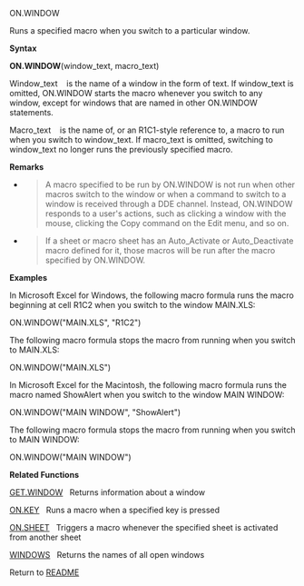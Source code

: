 ON.WINDOW

Runs a specified macro when you switch to a particular window.

**Syntax**

**ON.WINDOW**(window\_text, macro\_text)

Window\_text&nbsp;&nbsp;&nbsp;&nbsp;is the name of a window in the form
of text. If window\_text is omitted, ON.WINDOW starts the macro whenever
you switch to any window, except for windows that are named in other
ON.WINDOW statements.

Macro\_text&nbsp;&nbsp;&nbsp;&nbsp;is the name of, or an R1C1-style
reference to, a macro to run when you switch to window\_text. If
macro\_text is omitted, switching to window\_text no longer runs the
previously specified macro.

**Remarks**

  - > A macro specified to be run by ON.WINDOW is not run when other
    > macros switch to the window or when a command to switch to a
    > window is received through a DDE channel. Instead, ON.WINDOW
    > responds to a user's actions, such as clicking a window with the
    > mouse, clicking the Copy command on the Edit menu, and so on.

  - > If a sheet or macro sheet has an Auto\_Activate or
    > Auto\_Deactivate macro defined for it, those macros will be run
    > after the macro specified by ON.WINDOW.


**Examples**

In Microsoft Excel for Windows, the following macro formula runs the
macro beginning at cell R1C2 when you switch to the window MAIN.XLS:

ON.WINDOW("MAIN.XLS", "R1C2")

The following macro formula stops the macro from running when you switch
to MAIN.XLS:

ON.WINDOW("MAIN.XLS")

In Microsoft Excel for the Macintosh, the following macro formula runs
the macro named ShowAlert when you switch to the window MAIN WINDOW:

ON.WINDOW("MAIN WINDOW", "ShowAlert")

The following macro formula stops the macro from running when you switch
to MAIN WINDOW:

ON.WINDOW("MAIN WINDOW")

**Related Functions**

[GET.WINDOW](GET.WINDOW.md)&nbsp;&nbsp;&nbsp;Returns information about a window

[ON.KEY](ON.KEY.md)&nbsp;&nbsp;&nbsp;Runs a macro when a specified key is pressed

[ON.SHEET](ON.SHEET.md)&nbsp;&nbsp;&nbsp;Triggers a macro whenever the specified sheet
is activated from another sheet

[WINDOWS](WINDOWS.md)&nbsp;&nbsp;&nbsp;Returns the names of all open windows



Return to [README](README.md)

